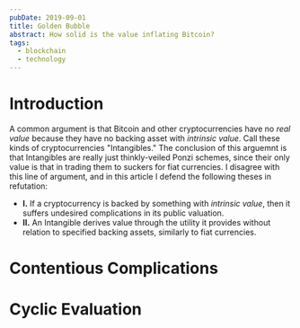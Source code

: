 ```yaml
---
pubDate: 2019-09-01
title: Golden Bubble
abstract: How solid is the value inflating Bitcoin?
tags:
  - blockchain
  - technology
---
```


# Introduction

A common argument is that Bitcoin and other cryptocurrencies have no _real
value_ because they have no backing asset with _intrinsic value_. Call these
kinds of cryptocurrencies "Intangibles." The conclusion of this arguemnt is that
Intangibles are really just thinkly-veiled Ponzi schemes, since their only value
is that in trading them to suckers for fiat currencies. I disagree with this
line of argument, and in this article I defend the following theses in
refutation:

- **I.** If a cryptocurrency is backed by something with _intrinsic value_, then
  it suffers undesired complications in its public valuation.
- **II.** An Intangible derives value through the utility it provides without
  relation to specified backing assets, similarly to fiat currencies.

# Contentious Complications

# Cyclic Evaluation

